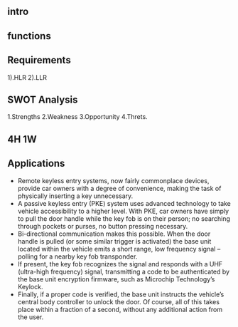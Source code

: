 ## intro
## functions
## Requirements
  1).HLR
  2).LLR
## SWOT Analysis
  1.Strengths
  2.Weakness
  3.Opportunity
  4.Threts.
## 4H 1W
## Applications

* Remote keyless entry systems, now fairly commonplace devices, provide car owners with a degree of convenience, making the task of physically inserting a key unnecessary. 
* A passive keyless entry (PKE) system uses advanced technology to take vehicle accessibility to a higher level. With PKE, car owners have simply to pull the door handle while the   key fob is on their person; no searching through pockets or purses, no button pressing necessary.
* Bi-directional communication makes this possible. When the door handle is pulled (or some similar trigger is activated) the base unit located within the vehicle emits a short     range, low frequency signal – polling for a nearby key fob transponder.
*  If present, the key fob recognizes the signal and responds with a UHF (ultra-high frequency) signal, transmitting a code to be authenticated by the base unit encryption          firmware, such as Microchip Technology’s Keylock.
*  Finally, if a proper code is verified, the base unit instructs the vehicle’s central body controller to unlock the door. Of course, all of this takes place within a fraction of    a second, without any additional action from the user.
